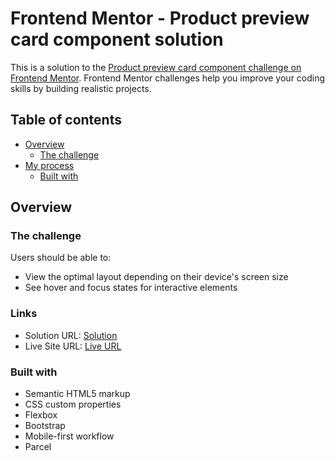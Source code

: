 # Frontend Mentor - Product preview card component solution

This is a solution to the [Product preview card component challenge on Frontend Mentor](https://www.frontendmentor.io/challenges/product-preview-card-component-GO7UmttRfa). Frontend Mentor challenges help you improve your coding skills by building realistic projects.

## Table of contents

- [Overview](#overview)
  - [The challenge](#the-challenge)
- [My process](#my-process)
  - [Built with](#built-with)

## Overview

### The challenge

Users should be able to:

- View the optimal layout depending on their device's screen size
- See hover and focus states for interactive elements

### Links

- Solution URL: [Solution](https://github.com/joewild90/fm-product-preview)
- Live Site URL: [Live URL](https://product-preview-joe.netlify.app/)

### Built with

- Semantic HTML5 markup
- CSS custom properties
- Flexbox
- Bootstrap
- Mobile-first workflow
- Parcel

